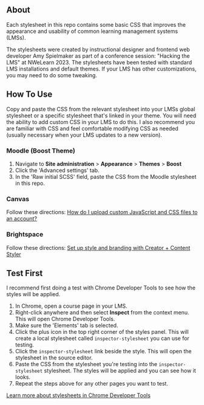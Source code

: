 ## About
Each stylesheet in this repo contains some basic CSS that improves the appearance and usability of common learning management systems (LMSs).

The stylesheets were created by instructional designer and frontend web developer Amy Spielmaker as part of a conference session: "Hacking the LMS" at NWeLearn 2023. The stylesheets have been tested with standard LMS installations and default themes. If your LMS has other customizations, you may need to do some tweaking.
## How To Use
Copy and paste the CSS from the relevant stylesheet into your LMSs global stylesheet or a specific stylesheet that's linked in your theme. You will need the ability to add custom CSS in your LMS to do this. I also recommend you are familiar with CSS and feel comfortable modifying CSS as needed (usually necessary when your LMS updates to a new version).
### Moodle (Boost Theme)
1. Navigate to **Site administration** > **Appearance** > **Themes** > **Boost**
2. Click the 'Advanced settings' tab.
3. In the 'Raw initial SCSS' field, paste the CSS from the Moodle stylesheet in this repo.

### Canvas
Follow these directions: [How do I upload custom JavaScript and CSS files to an account?](https://community.canvaslms.com/t5/Admin-Guide/How-do-I-upload-custom-JavaScript-and-CSS-files-to-an-account/ta-p/253)
### Brightspace
Follow these directions: [Set up style and branding with Creator + Content Styler](https://community.d2l.com/brightspace/kb/articles/4449-set-up-style-and-branding-with-creator-content-styler)
## Test First
I recommend first doing a test with Chrome Developer Tools to see how the styles will be applied.
1. In Chrome, open a course page in your LMS.
2. Right-click anywhere and then select **Inspect** from the context menu. This will open Chrome Developer Tools.
3. Make sure the 'Elements' tab is selected.
4. Click the plus icon in the top right corner of the styles panel. This will create a local stylesheet called `inspector-stylesheet` you can use for testing.
5. Click the `inspector-stylesheet` link beside the style. This will open the stylesheet in the source editor.
6. Paste the CSS from the stylesheet you're testing into the `inspector-stylesheet` stylesheet. The styles will be applied and you can see how it looks.
7. Repeat the steps above for any other pages you want to test.

[Learn more about stylesheets in Chrome Developer Tools](https://medium.com/@umarhamza/create-new-stylesheets-in-chrome-dev-tools-7e972c71f8a5)
